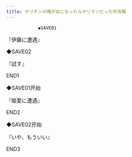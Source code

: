 ```yaml
---
title: ヤリチンの俺が女になったらヤリマンだった件攻略
---
```


                ◆SAVE01

『伊藤に遭遇』

◆SAVE02

『試す』



END1



◆SAVE01开始

『姫愛に遭遇』



END2



◆SAVE02开始

『いや、もういい』



END3


              
